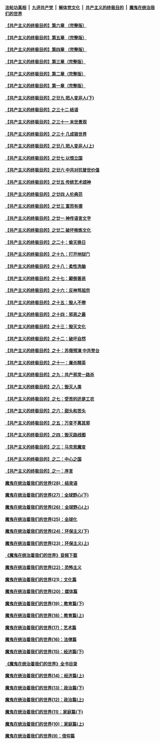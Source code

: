 ####  [法轮功真相](../../../../basic/blob/master/README.md?t=05241631) &nbsp;|&nbsp; [九评共产党](../../../../9ping.md/blob/master/README.md?t=05241631) &nbsp;|&nbsp; [解体党文化](../../../../jtdwh.md/blob/master/README.md?t=05241631)  &nbsp;|&nbsp; [共产主义的终极目的](../../../../gczydzjmd.md/blob/master/README.md?t=05241631) &nbsp;|&nbsp; [魔鬼在统治我们的世界](../../../../mgztzwmdsj.md/blob/master/README.md?t=05241631) 

#### [【共产主义的终极目的】第六章 （完整版）](../pages/nsc422/n11428913.md?t=05241631) 

#### [【共产主义的终极目的】第五章 （完整版）](../pages/nsc422/n11428912.md?t=05241631) 

#### [【共产主义的终极目的】第四章 （完整版）](../pages/nsc422/n11428907.md?t=05241631) 

#### [【共产主义的终极目的】第三章（完整版）](../pages/nsc422/n11428848.md?t=05241631) 

#### [【共产主义的终极目的】第二章（完整版）](../pages/nsc422/n11428831.md?t=05241631) 

#### [【共产主义的终极目的】第一章（完整版）](../pages/nsc422/n11417651.md?t=05241631) 

#### [【共产主义的终极目的】之廿九 把人变非人(下)](../pages/nsc422/n11344140.md?t=05241631) 

#### [【共产主义的终极目的】之三十二 结语](../pages/nsc422/n11360535.md?t=05241631) 

#### [【共产主义的终极目的】之三十一 末世景观](../pages/nsc422/n11351129.md?t=05241631) 

#### [【共产主义的终极目的】之三十 几成狼世界](../pages/nsc422/n11348280.md?t=05241631) 

#### [【共产主义的终极目的】之廿八 把人变非人(上)](../pages/nsc422/n11340492.md?t=05241631) 

#### [【共产主义的终极目的】之廿七 以恨立国](../pages/nsc422/n11336944.md?t=05241631) 

#### [【共产主义的终极目的】之廿六 中共对抗普世价值](../pages/nsc422/n11324785.md?t=05241631) 

#### [【共产主义的终极目的】之廿五 传统艺术颂神](../pages/nsc422/n11296396.md?t=05241631) 

#### [【共产主义的终极目的】之廿四 人伦典范](../pages/nsc422/n11296397.md?t=05241631) 

#### [【共产主义的终极目的】之廿三 富而有德](../pages/nsc422/n11283598.md?t=05241631) 

#### [【共产主义的终极目的】之廿一 神传语言文字](../pages/nsc422/n11263265.md?t=05241631) 

#### [【共产主义的终极目的】之廿二 破坏修炼文化](../pages/nsc422/n11245728.md?t=05241631) 

#### [【共产主义的终极目的】之二十：偷天换日](../pages/nsc422/n11238846.md?t=05241631) 

#### [【共产主义的终极目的】之十九：打开地狱门](../pages/nsc422/n11206376.md?t=05241631) 

#### [【共产主义的终极目的】之十八：柔性洗脑](../pages/nsc422/n11199994.md?t=05241631) 

#### [【共产主义的终极目的】之十七：颠倒善恶](../pages/nsc422/n11179782.md?t=05241631) 

#### [【共产主义的终极目的】之十六：反神骂祖宗](../pages/nsc422/n11166798.md?t=05241631) 

#### [【共产主义的终极目的】之十五：毁人不倦](../pages/nsc422/n11166792.md?t=05241631) 

#### [【共产主义的终极目的】之十四：邪恶之最](../pages/nsc422/n11150249.md?t=05241631) 

#### [【共产主义的终极目的】之十三：毁灭文化](../pages/nsc422/n11135227.md?t=05241631) 

#### [【共产主义的终极目的】之十二：破坏自然](../pages/nsc422/n11135214.md?t=05241631) 

#### [【共产主义的终极目的】之十：苏俄预演 中共登台](../pages/nsc422/n11118424.md?t=05241631) 

#### [【共产主义的终极目的】之十一：屠杀精英](../pages/nsc422/n11118442.md?t=05241631) 

#### [【共产主义的终极目的】之九：共产邪灵一路杀](../pages/nsc422/n11114139.md?t=05241631) 

#### [【共产主义的终极目的】之八：毁灭人类](../pages/nsc422/n11108503.md?t=05241631) 

#### [【共产主义的终极目的】之七：受苦的还是工农](../pages/nsc422/n11101809.md?t=05241631) 

#### [【共产主义的终极目的】之六：甜头和苦头](../pages/nsc422/n11096971.md?t=05241631) 

#### [【共产主义的终极目的】之五：万变不离其邪](../pages/nsc422/n11091285.md?t=05241631) 

#### [【共产主义的终极目的】之四：毁灭路线图](../pages/nsc422/n11086284.md?t=05241631) 

#### [【共产主义的终极目的】之三：马克思魔变](../pages/nsc422/n11061941.md?t=05241631) 

#### [【共产主义的终极目的】之二：中心之国](../pages/nsc422/n11047728.md?t=05241631) 

#### [【共产主义的终极目的】之一：序言](../pages/nsc422/n11086077.md?t=05241631) 

#### [魔鬼在统治着我们的世界(28)：结束语](../pages/nsc422/n10936246.md?t=05241631) 

#### [魔鬼在统治着我们的世界(27)：全球野心(下)](../pages/nsc422/n10928319.md?t=05241631) 

#### [魔鬼在统治着我们的世界(26)：全球野心(上)](../pages/nsc422/n10900318.md?t=05241631) 

#### [魔鬼在统治着我们的世界(25)：全球化](../pages/nsc422/n10788205.md?t=05241631) 

#### [魔鬼在统治着我们的世界(24)：环保主义(下)](../pages/nsc422/n10695307.md?t=05241631) 

#### [魔鬼在统治着我们的世界(23)：环保主义(上)](../pages/nsc422/n10688613.md?t=05241631) 

#### [《魔鬼在统治着我们的世界》音频下载](../pages/nsc422/n10635553.md?t=05241631) 

#### [魔鬼在统治着我们的世界(22)：恐怖主义](../pages/nsc422/n10614727.md?t=05241631) 

#### [魔鬼在统治着我们的世界(21)：文化篇](../pages/nsc422/n10597706.md?t=05241631) 

#### [魔鬼在统治着我们的世界(20)：媒体篇](../pages/nsc422/n10586579.md?t=05241631) 

#### [魔鬼在统治着我们的世界(19)：教育篇(下)](../pages/nsc422/n10564808.md?t=05241631) 

#### [魔鬼在统治着我们的世界(18)：教育篇(上)](../pages/nsc422/n10526970.md?t=05241631) 

#### [魔鬼在统治着我们的世界(17)：艺术篇](../pages/nsc422/n10499093.md?t=05241631) 

#### [魔鬼在统治着我们的世界(16)：法律篇](../pages/nsc422/n10485969.md?t=05241631) 

#### [魔鬼在统治着我们的世界(15)：经济篇(下)](../pages/nsc422/n10469975.md?t=05241631) 

#### [《魔鬼在统治着我们的世界》全书目录](../pages/nsc422/n10464261.md?t=05241631) 

#### [魔鬼在统治着我们的世界(14)：经济篇(上)](../pages/nsc422/n10457370.md?t=05241631) 

#### [魔鬼在统治着我们的世界(13)：政治篇(下)](../pages/nsc422/n10448270.md?t=05241631) 

#### [魔鬼在统治着我们的世界(12)：政治篇(上)](../pages/nsc422/n10444576.md?t=05241631) 

#### [魔鬼在统治着我们的世界(11)：家庭篇(下)](../pages/nsc422/n10440961.md?t=05241631) 

#### [魔鬼在统治着我们的世界(10)：家庭篇(上)](../pages/nsc422/n10435448.md?t=05241631) 

#### [魔鬼在统治着我们的世界(9)：信仰篇](../pages/nsc422/n10432159.md?t=05241631) 

